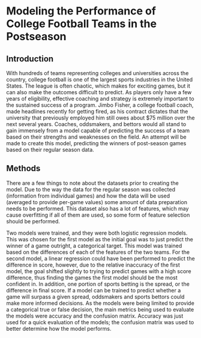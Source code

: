 # Modeling the Performance of College Football Teams in the Postseason

## Introduction
With hundreds of teams representing colleges and universities across the country, college football is one of the largest sports industries in the United States. The league is often chaotic, which makes for exciting games, but it can also make the outcomes difficult to predict. As players only have a few years of eligibility, effective coaching and strategy is extremely important to the sustained success of a program. Jimbo Fisher, a college football coach, made headlines recently for getting fired, as his contract dictates that the university that previously employed him still owes about $75 million over the next several years. Coaches, oddsmakers, and bettors would all stand to gain immensely from a model capable of predicting the success of a team based on their strengths and weaknesses on the field. An attempt will be made to create this model, predicting the winners of post-season games based on their regular season data.

## Methods
There are a few things to note about the datasets prior to creating the model. Due to the way the data for the regular season was collected (information from individual games) and how the data will be used (averaged to provide per-game values) some amount of data preparation needs to be performed. This dataset also has a lot of features, which may cause overfitting if all of them are used, so some form of feature selection should be performed.

Two models were trained, and they were both logistic regression models. This was chosen for the first model as the initial goal was to just predict the winner of a game outright, a categorical target. This model was trained based on the differences of each of the features of the two teams. For the second model, a linear regression could have been performed to predict the difference in score, however, due to the relative inaccuracy of the first model, the goal shifted slightly to trying to predict games with a high score difference, thus finding the games the first model should be the most confident in. In addition, one portion of sports betting is the spread, or the difference in final score. If a model can be trained to predict whether a game will surpass a given spread, oddsmakers and sports bettors could make more informed decisions. As the models were being limited to provide a categorical true or false decision, the main metrics being used to evaluate the models were accuracy and the confusion matrix. Accuracy was just used for a quick evaluation of the models; the confusion matrix was used to better determine how the model performs.
